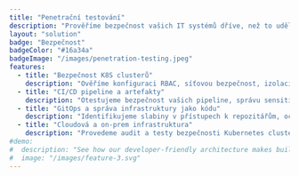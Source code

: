 ```yaml
---
title: "Penetrační testování"
description: "Prověříme bezpečnost vašich IT systémů dříve, než to udělají útočníci! Nabízíme komplexní penetrační testování, které pomáhá identifikovat a eliminovat zranitelnosti ve vašich systémech. Naše expertní služby zajistí, že vaše IT infrastruktura, aplikace a data zůstanou v bezpečí."
layout: "solution"
badge: "Bezpečnost"
badgeColor: "#16a34a"
badgeImage: "/images/penetration-testing.jpeg"
features:
  - title: "Bezpečnost K8S clusterů"
    description: "Ověříme konfiguraci RBAC, síťovou bezpečnost, izolaci workloadů a ochranu dat."
  - title: "CI/CD pipeline a artefakty"
    description: "Otestujeme bezpečnost vašich pipeline, správu sensitivních dat a zabezpečení buildů."
  - title: "GitOps a správa infrastruktury jako kódu"
    description: "Identifikujeme slabiny v přístupech k repozitářům, ochraně secretů a nasazovacích procesech."
  - title: "Cloudová a on-prem infrastruktura"
    description: "Provedeme audit a testy bezpečnosti Kubernetes clusterů, API endpointů a síťové komunikace."
#demo:
#  description: "See how our developer-friendly architecture makes building websites a breeze."
#  image: "/images/feature-3.svg"
---
```

